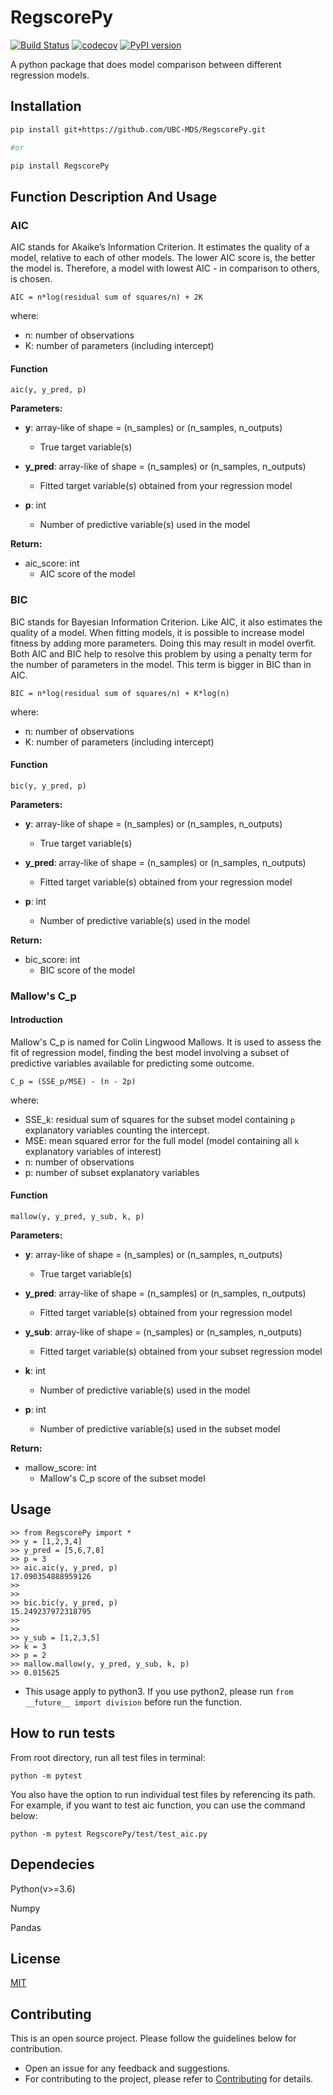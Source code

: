 
# RegscorePy

[![Build Status](https://travis-ci.org/UBC-MDS/RegscorePy.svg?branch=master)](https://travis-ci.org/UBC-MDS/RegscorePy) [![codecov](https://codecov.io/gh/UBC-MDS/RegscorePy/branch/master/graphs/badge.svg)](https://codecov.io/gh/UBC-MDS/RegscorePy) [![PyPI version](https://img.shields.io/pypi/v/RegscorePy.svg)](https://pypi.python.org/pypi/RegscorePy/)


A python package that does model comparison between different regression models.

## Installation

```bash
pip install git+https://github.com/UBC-MDS/RegscorePy.git

#or

pip install RegscorePy
```


## **Function Description And Usage**


### AIC

AIC stands for Akaike’s Information Criterion. It estimates the quality of a model, relative to each of other models. The lower AIC score is, the better the model is. Therefore, a model with lowest AIC - in comparison to others, is chosen.

```
AIC = n*log(residual sum of squares/n) + 2K
```

where:
- n: number of observations
- K: number of parameters (including intercept)

#### Function

```
aic(y, y_pred, p)
```

**Parameters:**

* **y**: array-like of shape = (n_samples) or (n_samples, n_outputs)
  * True target variable(s)

* **y_pred**: array-like of shape = (n_samples) or (n_samples, n_outputs)
  * Fitted target variable(s) obtained from your regression model

* **p**: int
  * Number of predictive variable(s) used in the model

**Return:**
* aic_score: int
  * AIC score of the model


### BIC

BIC stands for Bayesian Information Criterion. Like AIC, it also estimates the quality of a model. When fitting models, it is possible to increase model fitness by adding more parameters. Doing this may result in model overfit. Both AIC and BIC help to resolve this problem by using a penalty term for the number of parameters in the model. This term is bigger in BIC than in AIC.

```
BIC = n*log(residual sum of squares/n) + K*log(n)
```

where:
- n: number of observations
- K: number of parameters (including intercept)

#### Function

```
bic(y, y_pred, p)
```
**Parameters:**
* **y**: array-like of shape = (n_samples) or (n_samples, n_outputs)
  * True target variable(s)

* **y_pred**: array-like of shape = (n_samples) or (n_samples, n_outputs)
  * Fitted target variable(s) obtained from your regression model

* **p**: int
  * Number of predictive variable(s) used in the model

**Return:**
* bic_score: int
  * BIC score of the model


### Mallow's C_p

#### Introduction

Mallow's C_p is named for Colin Lingwood Mallows. It is used to assess the fit of regression model, finding the best model involving a subset of predictive variables available for predicting some outcome.

```
C_p = (SSE_p/MSE) - (n - 2p)
```

where:
- SSE_k: residual sum of squares for the subset model containing `p` explanatory
variables counting the intercept.
- MSE: mean squared error for the full model (model containing all `k` explanatory variables of interest)
- n: number of observations
- p: number of subset explanatory variables

#### Function

```
mallow(y, y_pred, y_sub, k, p)
```

**Parameters:**

* **y**: array-like of shape = (n_samples) or (n_samples, n_outputs)
  * True target variable(s)

* **y_pred**: array-like of shape = (n_samples) or (n_samples, n_outputs)
  * Fitted target variable(s) obtained from your regression model

* **y_sub**: array-like of shape = (n_samples) or (n_samples, n_outputs)
  * Fitted target variable(s) obtained from your subset regression model

* **k**: int
  * Number of predictive variable(s) used in the model

* **p**: int
  * Number of predictive variable(s) used in the subset model

**Return:**

* mallow_score: int
  * Mallow's C_p score of the subset model


## Usage

```
>> from RegscorePy import *
>> y = [1,2,3,4]
>> y_pred = [5,6,7,8]
>> p = 3
>> aic.aic(y, y_pred, p)
17.090354888959126
>>
>>
>> bic.bic(y, y_pred, p)
15.249237972318795
>>
>>
>> y_sub = [1,2,3,5]
>> k = 3
>> p = 2
>> mallow.mallow(y, y_pred, y_sub, k, p) 
>> 0.015625

```

* This usage apply to python3. If you use python2, please run `from __future__ import division` before run the function.


## How to run tests

From root directory, run all test files in terminal:

```
python -m pytest
```

You also have the option to run individual test files by referencing its path. For example, if you want to test aic function, you can use the command below: 

```
python -m pytest RegscorePy/test/test_aic.py
```
## Dependecies

Python(v>=3.6)

Numpy

Pandas

## License
[MIT](LICENSE)

## Contributing
This is an open source project. Please follow the guidelines below for contribution.
  - Open an issue for any feedback and suggestions.
  - For contributing to the project, please refer to [Contributing](CONTRIBUTING.md) for details.

